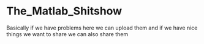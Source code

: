 # The_Matlab_Shitshow
Basically if we have problems here we can upload them and if we have nice things we want to share we can also share them
